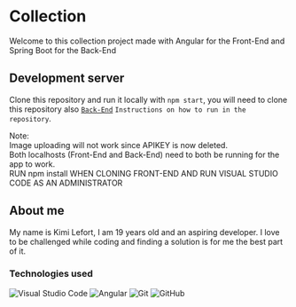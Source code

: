 # Collection

Welcome to this collection project made with Angular for the Front-End and Spring Boot for the Back-End

## Development server

Clone this repository and run it locally with `npm start`, you will need to clone this repository also [`Back-End`](https://github.com/Mardixx/CardSpring) `Instructions on how to run in the repository`.

Note: \
Image uploading will not work since APIKEY is now deleted. \
Both localhosts (Front-End and Back-End) need to both be running for the app to work. \
RUN npm install WHEN CLONING FRONT-END AND RUN VISUAL STUDIO CODE AS AN ADMINISTRATOR

## About me

My name is Kimi Lefort, I am 19 years old and an aspiring developer. I love to be challenged while coding and finding a solution is for me the best part of it.


### Technologies used
![Visual Studio Code](https://img.shields.io/badge/Visual%20Studio%20Code-0078d7.svg?style=for-the-badge&logo=visual-studio-code&logoColor=white)
![Angular](https://img.shields.io/badge/angular-%23DD0031.svg?style=for-the-badge&logo=angular&logoColor=white)
![Git](https://img.shields.io/badge/git-%23F05033.svg?style=for-the-badge&logo=git&logoColor=white)
![GitHub](https://img.shields.io/badge/github-%23121011.svg?style=for-the-badge&logo=github&logoColor=white)